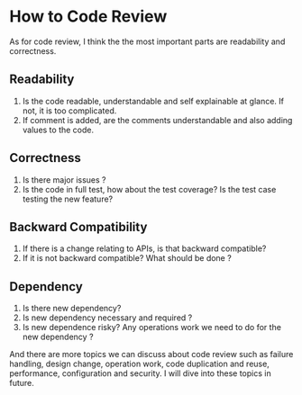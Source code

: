 # How to Code Review

As for code review, I think the the most important parts are readability and correctness. 
## Readability 

1. Is the code readable, understandable and self explainable at glance. If not, it is too complicated. 
2. If comment is added, are the comments understandable and also adding values to the code. 

## Correctness 

1. Is there major issues ?
2. Is the code in full test, how about the test coverage? Is the test case testing the new feature? 


## Backward Compatibility

1. If there is a change relating to APIs, is that backward compatible? 
2. If it is not backward compatible? What should be done ? 


## Dependency 
1. Is there new dependency? 
2. Is new dependency necessary and required ? 
3. Is new dependence risky? Any operations work we need to do for the new dependency ? 

And there are more topics we can discuss about code review such as failure handling, design change, operation work, code duplication and reuse, performance, configuration and security. I will dive into these topics in future. 


